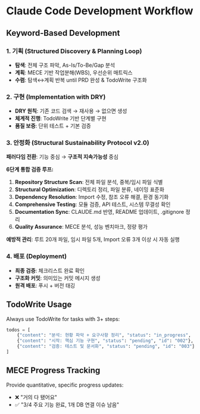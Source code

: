 # Claude Code Development Workflow

## Keyword-Based Development

### 1. 기획 (Structured Discovery & Planning Loop)
- **탐색**: 전체 구조 파악, As-Is/To-Be/Gap 분석
- **계획**: MECE 기반 작업분해(WBS), 우선순위 매트릭스
- **수렴**: 탐색↔계획 반복 until PRD 완성 & TodoWrite 구조화

### 2. 구현 (Implementation with DRY)  
- **DRY 원칙**: 기존 코드 검색 → 재사용 → 없으면 생성
- **체계적 진행**: TodoWrite 기반 단계별 구현
- **품질 보증**: 단위 테스트 + 기본 검증

### 3. 안정화 (Structural Sustainability Protocol v2.0)
**패러다임 전환**: 기능 중심 → **구조적 지속가능성** 중심

**6단계 통합 검증 루프:**
1. **Repository Structure Scan**: 전체 파일 분석, 중복/임시 파일 식별
2. **Structural Optimization**: 디렉토리 정리, 파일 분류, 네이밍 표준화  
3. **Dependency Resolution**: Import 수정, 참조 오류 해결, 환경 동기화
4. **Comprehensive Testing**: 모듈 검증, API 테스트, 시스템 무결성 확인
5. **Documentation Sync**: CLAUDE.md 반영, README 업데이트, .gitignore 정리
6. **Quality Assurance**: MECE 분석, 성능 벤치마크, 정량 평가

**예방적 관리**: 루트 20개 파일, 임시 파일 5개, Import 오류 3개 이상 시 자동 실행

### 4. 배포 (Deployment)
- **최종 검증**: 체크리스트 완료 확인
- **구조화 커밋**: 의미있는 커밋 메시지 생성
- **원격 배포**: 푸시 + 버전 태깅

## TodoWrite Usage

Always use TodoWrite for tasks with 3+ steps:

```python
todos = [
    {"content": "분석: 현황 파악 + 요구사항 정리", "status": "in_progress", "id": "001"},
    {"content": "시작: 핵심 기능 구현", "status": "pending", "id": "002"},
    {"content": "검증: 테스트 및 문서화", "status": "pending", "id": "003"}
]
```

## MECE Progress Tracking

Provide quantitative, specific progress updates:
- ❌ "거의 다 됐어요"
- ✅ "3/4 주요 기능 완료, 1개 DB 연결 이슈 남음"
